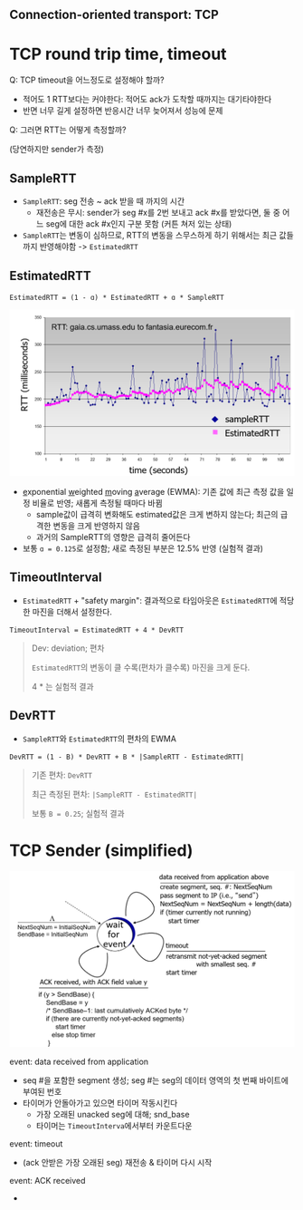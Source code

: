 ## Connection-oriented transport: TCP

# TCP round trip time, timeout



Q: TCP timeout을 어느정도로 설정해야 할까?

- 적어도 1 RTT보다는 커야한다: 적어도 ack가 도착할 때까지는 대기타야한다
- 반면 너무 길게 설정하면 반응시간 너무 늦어져서 성능에 문제

Q: 그러면 RTT는 어떻게 측정할까? 

(당연하지만 sender가 측정)

## SampleRTT

- `SampleRTT`: seg 전송 ~ ack 받을 때 까지의 시간
  - 재전송은 무시: sender가 seg \#x를 2번 보내고 ack \#x를 받았다면, 둘 중 어느 seg에 대한 ack \#x인지 구분 못함 (커튼 쳐저 있는 상태)
- `SampleRTT`는 변동이 심하므로, RTT의 변동을 스무스하게 하기 위해서는 최근 값들 까지 반영해야함 -> `EstimatedRTT`

## EstimatedRTT

```
EstimatedRTT = (1 - ɑ) * EstimatedRTT + ɑ * SampleRTT
```

<img src="image/image-20230503230848408.png" alt="image-20230503230848408" style="zoom:67%;" />

- <u>e</u>xponential <u>w</u>eighted <u>m</u>oving <u>a</u>verage (EWMA): 기존 값에 최근 측정 값을 일정 비율로 반영; 새롭게 측정될 때마다 바뀜
  - sample값이 급격히 변화해도 estimated값은 크게 변하지 않는다; 최근의 급격한 변동을 크게 반영하지 않음
  - 과거의 SampleRTT의 영향은 급격히 줄어든다
- 보통 `ɑ = 0.125`로 설정함; 새로 측정된 부분은 12.5% 반영 (실험적 결과)

## TimeoutInterval

- `EstimatedRTT` + "safety margin": 결과적으로 타임아웃은 `EstimatedRTT`에 적당한 마진을 더해서 설정한다.

```
TimeoutInterval = EstimatedRTT + 4 * DevRTT
```

>  Dev: deviation; 편차
>
> `EstimatedRTT`의 변동이 클 수록(편차가 클수록) 마진을 크게 둔다.
>
> 4 * 는 실험적 결과

## DevRTT

- `SampleRTT`와 `EstimatedRTT`의 편차의 EWMA

```
DevRTT = (1 - B) * DevRTT + B * |SampleRTT - EstimatedRTT|
```

> 기존 편차: `DevRTT`
>
> 최근 측정된 편차: `|SampleRTT - EstimatedRTT|`
>
> 보통 `B = 0.25`; 실험적  결과



# TCP Sender (simplified)

![image-20230503233341553](image/image-20230503233341553.png)

event: data received from application

- seq \#을 포함한 segment 생성; seg \#는 seg의 데이터 영역의 첫 번째 바이트에 부여된 번호
- 타이머가 안돌아가고 있으면 타이머 작동시킨다
  - 가장 오래된 unacked seg에 대해; snd_base
  - 타이머는 `TimeoutInterva`에서부터 카운트다운

event: timeout

- (ack 안받은 가장 오래된 seg) 재전송 & 타이머 다시 시작

event: ACK received

- 